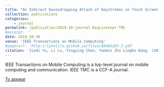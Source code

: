 ```yaml
---
title: "An Indirect Eavesdropping Attack of Keystrokes on Touch Screen through Acoustic Sensing"
collection: publications
catogories: 
    - journal
permalink: /publication/2019-10-journal-KeyListener-TMC
#excerpt: ''
date: 2019-10-30
venue: 'IEEE Transactions on Mobile Computing'
#paperurl: 'http://lynnlilu.github.io/files/08486283-2.pdf'
citation: 'Jiadi Yu, Li Lu, Yingying Chen, Yanmin Zhu Linghe Kong. (2019). &quot;An Indirect Eavesdropping Attack of Keystrokes on Touch Screen through Acoustic Sensing.&quot; <i>IEEE Transactions on Mobile Computing</i>. to appear.'
---
```


IEEE Transactions on Mobile Computing is a top-level journal on mobile computing and communication. IEEE TMC is a CCF-A journal.


[To appear](https://ieeexplore.ieee.org/document/no)

